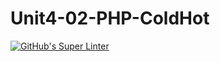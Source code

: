 # Unit4-02-PHP-ColdHot
[![GitHub's Super Linter](https://github.com/ICS20-Programming-Graeme-Barbe/Unit4-02-PHP-ColdHot/workflows/GitHub's%20Super%20Linter/badge.svg)](https://github.com/ICS20-Programming-Graeme-Barbe/Unit4-02-PHP-ColdHot/actions)

